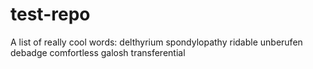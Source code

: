 # test-repo

A list of really cool words:
delthyrium
spondylopathy
ridable
unberufen
debadge
comfortless
galosh
transferential

